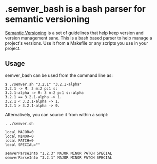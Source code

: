 .semver_bash is a bash parser for semantic versioning
====================================================

[Semantic Versioning](http://semver.org/) is a set of guidelines that help keep
version and version management sane. This is a bash based parser to help manage
a project's versions. Use it from a Makefile or any scripts you use in your
project.

Usage
-----
semver_bash can be used from the command line as:  

    $ ./semver.sh "3.2.1" "3.2.1-alpha"  
    3.2.1 -> M: 3 m:2 p:1 s:  
    3.2.1-alpha -> M: 3 m:2 p:1 s:-alpha  
    3.2.1 == 3.2.1-alpha -> 1.  
    3.2.1 < 3.2.1-alpha -> 1.  
    3.2.1 > 3.2.1-alpha -> 0.


Alternatively, you can source it from within a script:

    . ./semver.sh  
    
    local MAJOR=0  
    local MINOR=0  
    local PATCH=0  
    local SPECIAL=""
    
    semverParseInto "1.2.3" MAJOR MINOR PATCH SPECIAL  
    semverParseInto "3.2.1" MAJOR MINOR PATCH SPECIAL  
